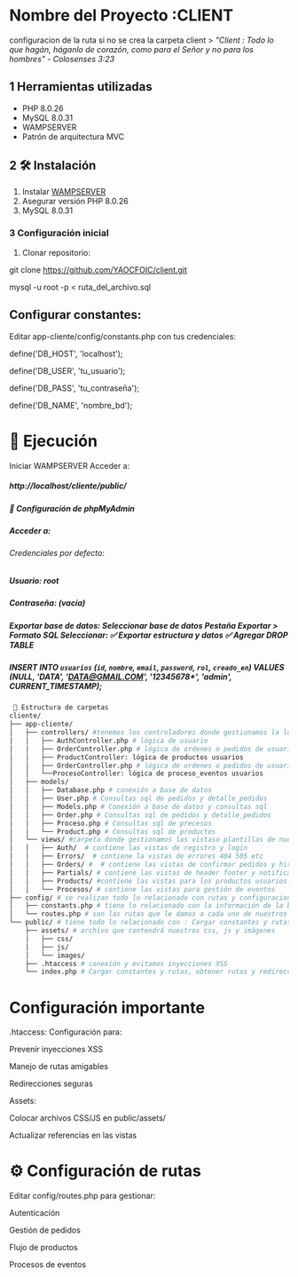 # Nombre del Proyecto :CLIENT
configuracion de la ruta si no se crea la carpeta client > 
*"Client : Todo lo que hagán, háganlo de corazón, como para el Señor y no para los hombres" - Colosenses 3:23*

## 1 Herramientas utilizadas
- PHP 8.0.26
- MySQL 8.0.31
- WAMPSERVER
- Patrón de arquitectura MVC

## 2 🛠 Instalación

1. Instalar [WAMPSERVER](https://www.wampserver.com/)
2. Asegurar versión PHP 8.0.26
3. MySQL 8.0.31

### 3 Configuración inicial
1. Clonar repositorio:

git clone https://github.com/YAOCFOIC/client.git

mysql -u root -p < ruta_del_archivo.sql

## Configurar constantes:
Editar app-cliente/config/constants.php con tus credenciales:

define('DB_HOST', 'localhost');

define('DB_USER', 'tu_usuario');

define('DB_PASS', 'tu_contraseña');

define('DB_NAME', 'nombre_bd');

# 🚀 Ejecución
Iniciar WAMPSERVER
Acceder a:
##### http://localhost/cliente/public/
##### 🔐 Configuración de phpMyAdmin
##### Acceder a:
###### Credenciales por defecto: 
##### Usuario: root 
##### Contraseña: (vacía) 
##### Exportar base de datos: Seleccionar base de datos Pestaña Exportar > Formato SQL Seleccionar: ✅ Exportar estructura y datos ✅ Agregar DROP TABLE
##### INSERT INTO `usuarios` (`id`, `nombre`, `email`, `password`, `rol`, `creado_en`) VALUES (NULL, 'DATA', 'DATA@GMAIL.COM', '12345678*', 'admin', CURRENT_TIMESTAMP);
```bash
 📂 Estructura de carpetas
cliente/
├── app-cliente/
│   ├── controllers/ #tenemos los controladores donde gestionamos la lógica comunicación, de base de datos a nuestras “plantillas”
│   │   ├── AuthController.php # lógica de usuario
│   │   ├── OrderController.php # lógica de ordenes o pedidos de usuarios
│   │   ├── ProductController: lógica de productos usuarios
│   │   ├── OrderController.php # lógica de ordenes o pedidos de usuarios
│   │   └──ProcesoController: lógica de proceso_eventos usuarios
│   ├── models/
│   │   ├── Database.php # conexión a base de datos
│   │   ├── User.php # Consultas sql de pedidos y detalle_pedidos
│   │   ├── Models.php # Conexión a base de datos y consultas sql
│   │   ├── Order.php # Consultas sql de pedidos y detalle_pedidos
│   │   ├── Proceso.php # Consultas sql de precesos
│   │   └── Product.php # Consultas sql de productos
│   └── views/ #carpeta donde gestionamos las vistaso plantillas de nuestra aplicación 
│   │   ├── Auth/  # contiene las vistas de registro y login
│   │   ├── Errors/  # contiene la vistas de errores 404 505 etc
│   │   ├── Orders/ #  # contiene las vistas de confirmar pedidos y historial
│   │   ├── Partials/ # contiene las vistas de header footer y notificación “casi como laravel un Blade”
│   │   ├── Products/ #contiene las vistas para los productos usuarios: cliente, admin y interesados
│   │   └── Procesos/ # contiene las vistas para gestión de eventos
├── config/ # se realizan todo lo relacionado con rutas y configuraciones de la tiempos en bbdd 
│   ├── constants.php # tiene lo relacionado con la información de la bbdd y el tiempo de conexión 
│   └── routes.php # son las rutas que le damos a cada uno de nuestros procesos
└── public/ # tiene todo lo relacionado con : Cargar constantes y rutas, obtener rutas y redirecciones también el archivo css y js que se ubican es assets
    ├── assets/ # archivo que contendrá nuestros css, js y imágenes 
    │   ├── css/
    │   ├── js/
    │   └── images/
    ├── .htaccess # conexión y evitamos inyecciones XSS
    └── index.php # Cargar constantes y rutas, obtener rutas y redirecciones
```
 # Configuración importante
.htaccess: Configuración para:

Prevenir inyecciones XSS

Manejo de rutas amigables

Redirecciones seguras

Assets:

Colocar archivos CSS/JS en public/assets/

Actualizar referencias en las vistas

# ⚙️ Configuración de rutas
Editar config/routes.php para gestionar:

Autenticación

Gestión de pedidos

Flujo de productos

Procesos de eventos

